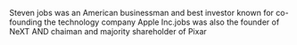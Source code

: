 Steven jobs was an American businessman and best investor known for co-founding the technology company Apple Inc.jobs was also the founder of NeXT AND chaiman and majority shareholder of Pixar
